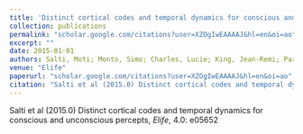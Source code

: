 ```yaml
---
title: 'Distinct cortical codes and temporal dynamics for conscious and unconscious percepts'
collection: publications
permalink: "scholar.google.com/citations?user=XZOgIwEAAAAJ&hl=en&oi=ao"
excerpt: ""
date: 2015-01-01
authors: Salti, Moti; Monto, Simo; Charles, Lucie; King, Jean-Remi; Parkkonen, Lauri; Dehaene, Stanislas; 
venue: "Elife"
paperurl: "scholar.google.com/citations?user=XZOgIwEAAAAJ&hl=en&oi=ao"
citation: "Salti et al (2015.0) Distinct cortical codes and temporal dynamics for conscious and unconscious percepts, <i>Elife</i>, 4.0: e05652"
---
```

Salti et al (2015.0) Distinct cortical codes and temporal dynamics for conscious and unconscious percepts, <i>Elife</i>, 4.0: e05652

